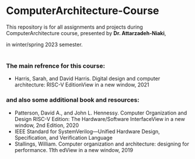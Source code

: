 # ComputerArchitecture-Course
This repository is for all assignments and projects during ComputerArchitecture course, presented by **Dr. Attarzadeh-Niaki**,

in winter/spring 2023 semester.
<br><br>
 ### The main refrence for this course:

- Harris, Sarah, and David Harris. Digital design and computer architecture: RISC-V EditionView in a new window, 2021

 ### and also some additional book and resources:

- Patterson, David A., and John L. Hennessy. Computer Organization and Design RISC-V Edition: The Hardware/Software InterfaceView in a new window, 2nd Edition, 2020
- IEEE Standard for SystemVerilog—Unified Hardware Design, Specification, and Verification Language
- Stallings, William. Computer organization and architecture: designing for performance. 11th edView in a new window, 2019
